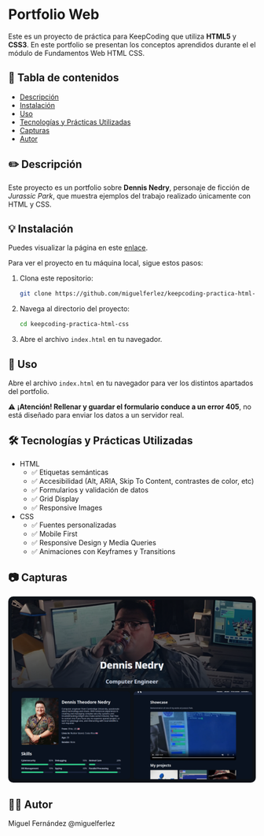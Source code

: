 # Portfolio Web

Este es un proyecto de práctica para KeepCoding que utiliza **HTML5** y **CSS3**. En este portfolio se presentan los conceptos aprendidos durante el el módulo de Fundamentos Web HTML CSS.

## 📌 Tabla de contenidos
- [Descripción](#✏️-descripción)
- [Instalación](#💡-instalación)
- [Uso](#👋-uso)
- [Tecnologías y Prácticas Utilizadas](#🛠️-tecnologías-utilizadas)
- [Capturas](#📷-capturas)
- [Autor](#🧑‍💻-autor)

## ✏️ Descripción

Este proyecto es un portfolio sobre **Dennis Nedry**, personaje de ficción de *Jurassic Park*, que muestra ejemplos del trabajo realizado únicamente con HTML y CSS.

## 💡 Instalación

Puedes visualizar la página en este [enlace](https://miguelferlez.github.io/keepcoding-practica-html-css/).

Para ver el proyecto en tu máquina local, sigue estos pasos:

1. Clona este repositorio:

    ```bash
    git clone https://github.com/miguelferlez/keepcoding-practica-html-css.git
    ```
2. Navega al directorio del proyecto:

    ```bash
    cd keepcoding-practica-html-css
    ```
3. Abre el archivo `index.html` en tu navegador.

## 👋 Uso

Abre el archivo `index.html` en tu navegador para ver los distintos apartados del portfolio.

⚠️ **¡Atención! Rellenar y guardar el formulario conduce a un error 405**, no está diseñado para enviar los datos a un servidor real.

## 🛠️ Tecnologías y Prácticas Utilizadas

- HTML
    - ✅ Etiquetas semánticas
    - ✅ Accesibilidad (Alt, ARIA, Skip To Content, contrastes de color, etc)
    - ✅ Formularios y validación de datos
    - ✅ Grid Display
    - ✅ Responsive Images
- CSS
    - ✅ Fuentes personalizadas
    - ✅ Mobile First
    - ✅ Responsive Design y Media Queries
    - ✅ Animaciones con Keyframes y Transitions

## 📷 Capturas

<img src="./assets/img/readme.png" style="border-radius:10px"></img>

## 🧑‍💻 Autor

Miguel Fernández @miguelferlez
